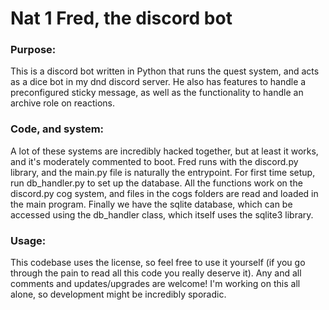 # Nat 1 Fred, the discord bot
### Purpose:
This is a discord bot written in Python that runs the quest system, and acts as a dice bot in my dnd discord server. He also has features to handle a preconfigured sticky message, as well as the functionality to handle an archive role on reactions.

### Code, and system:
A lot of these systems are incredibly hacked together, but at least it works, and it's moderately commented to boot. Fred runs with the discord.py library, and the main.py file is naturally the entrypoint. For first time setup, run db_handler.py to set up the database. All the functions work on the discord.py cog system, and files in the cogs folders are read and loaded in the main program. Finally we have the sqlite database, which can be accessed using the db_handler class, which itself uses the sqlite3 library.

### Usage:
This codebase uses the license, so feel free to use it yourself (if you go through the pain to read all this code you really deserve it). Any and all comments and updates/upgrades are welcome! I'm working on this all alone, so development might be incredibly sporadic.
